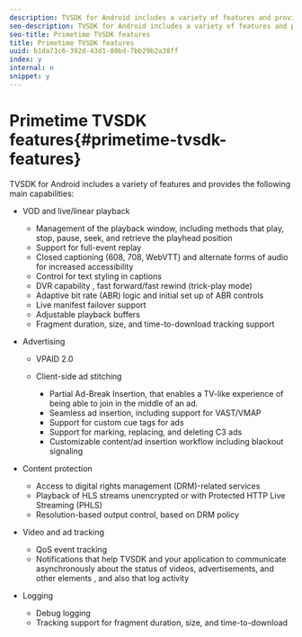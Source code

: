 ```yaml
---
description: TVSDK for Android includes a variety of features and provides the following main capabilities 
seo-description: TVSDK for Android includes a variety of features and provides the following main capabilities 
seo-title: Primetime TVSDK features
title: Primetime TVSDK features
uuid: b1da73c6-392d-43d1-80bd-7bb29b2a38ff
index: y
internal: n
snippet: y
---
```


# Primetime TVSDK features{#primetime-tvsdk-features}

TVSDK for Android includes a variety of features and provides the following main capabilities:

* VOD and live/linear playback

    * Management of the playback window, including methods that play, stop, pause, seek, and retrieve the playhead position 
    * Support for full-event replay 
    * Closed captioning (608, 708, WebVTT) and alternate forms of audio for increased accessibility 
    * Control for text styling in captions 
    * DVR capability , fast forward/fast rewind (trick-play mode) 
    * Adaptive bit rate (ABR) logic and initial set up of ABR controls 
    * Live manifest failover support 
    * Adjustable playback buffers 
    * Fragment duration, size, and time-to-download tracking support

* Advertising

    * VPAID 2.0 
    * Client-side ad stitching

        * Partial Ad-Break Insertion, that enables a TV-like experience of being able to join in the middle of an ad. 
        * Seamless ad insertion, including support for VAST/VMAP 
        * Support for custom cue tags for ads 
        * Support for marking, replacing, and deleting C3 ads 
        * Customizable content/ad insertion workflow including blackout signaling

* Content protection

    * Access to digital rights management (DRM)-related services 
    * Playback of HLS streams unencrypted or with Protected HTTP Live Streaming (PHLS) 
    * Resolution-based output control, based on DRM policy

* Video and ad tracking

    * QoS event tracking 
    * Notifications that help TVSDK and your application to communicate asynchronously about the status of videos, advertisements, and other elements , and also that log activity

* Logging

    * Debug logging 
    * Tracking support for fragment duration, size, and time-to-download

